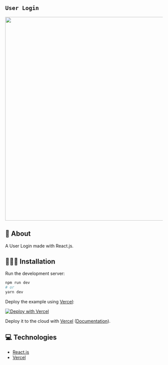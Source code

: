 ## `User Login`

<p align="left">
<img src="https://user-images.githubusercontent.com/47937044/158689899-486b8da4-ab26-416b-8905-a2d41f4857f5.png" width="650" alt="" />
</p>

## 📕 About

A User Login made with React.js.

## 🧑🏻‍💻 Installation

Run the development server:

```bash
npm run dev
# or
yarn dev
```

Deploy the example using [Vercel](https://vercel.com?utm_source=github&utm_medium=readme&utm_campaign=next-example):

[![Deploy with Vercel](https://vercel.com/button)](https://vercel.com/new/git/external?repository-url=https://github.com/vercel/next.js/tree/canary/examples/with-tailwindcss&project-name=with-tailwindcss&repository-name=with-tailwindcss)

Deploy it to the cloud with [Vercel](https://vercel.com/new?utm_source=github&utm_medium=readme&utm_campaign=next-example) ([Documentation](https://nextjs.org/docs/deployment)).

## 💻 Technologies

- [React.js](https://beta.reactjs.org/)
- [Vercel](https://vercel.com/docs)
